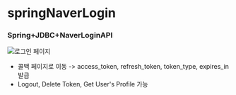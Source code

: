 # springNaverLogin
### Spring+JDBC+NaverLoginAPI
![로그인 페이지](https://user-images.githubusercontent.com/76419984/203077199-3ea6b984-13f5-4d76-baef-f2120429f08f.png)

- 콜백 페이지로 이동 -> access_token, refresh_token, token_type, expires_in 발급
- Logout, Delete Token, Get User's Profile 가능


